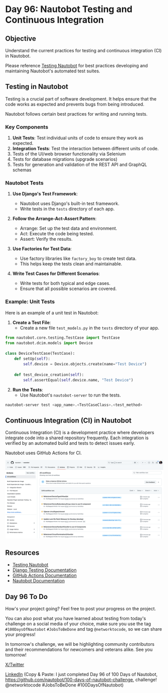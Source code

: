 # Day 96: Nautobot Testing and Continuous Integration

## Objective
Understand the current practices for testing and continuous integration (CI) in Nautobot.

Please reference [Testing Nautobot](https://docs.nautobot.com/projects/core/en/stable/development/core/testing/) for best practices developing and maintaining Nautobot's automated test suites.

## Testing in Nautobot

Testing is a crucial part of software development. It helps ensure that the code works as expected and prevents bugs from being introduced. 

Nautobot follows certain best practices for writing and running tests.

### Key Components

1. **Unit Tests**: Test individual units of code to ensure they work as expected.
2. **Integration Tests**: Test the interaction between different units of code.
3. Tests of the UI/web browser functionality via Selenium
4. Tests for database migrations (upgrade scenarios)
5. Tests for generation and validation of the REST API and GraphQL schemas

### Nautobot Tests

1. **Use Django's Test Framework**:
   - Nautobot uses Django's built-in test framework.
   - Write tests in the `tests` directory of each app.

2. **Follow the Arrange-Act-Assert Pattern**:
   - Arrange: Set up the test data and environment.
   - Act: Execute the code being tested.
   - Assert: Verify the results.

3. **Use Factories for Test Data**:
   - Use factory libraries like `factory_boy` to create test data.
   - This helps keep the tests clean and maintainable.

4. **Write Test Cases for Different Scenarios**:
   - Write tests for both typical and edge cases.
   - Ensure that all possible scenarios are covered.

### Example: Unit Tests

Here is an example of a unit test in Nautobot:

1. **Create a Test File**:
   - Create a new file `test_models.py` in the `tests` directory of your app.

```python name=tests/test_models.py
from nautobot.core.testing.TestCase import TestCase
from nautobot.dcim.models import Device

class DeviceTestCase(TestCase):
    def setUp(self):
        self.device = Device.objects.create(name="Test Device")

    def test_device_creation(self):
        self.assertEqual(self.device.name, "Test Device")
```

2. **Run the Tests**:
   - Use Nautobot's `nautobot-server` to run the tests.

```sh
nautobot-server test <app_name>.<TestCaseClass>.<test_method>
```

## Continuous Integration (CI) in Nautobot

Continuous Integration (CI) is a development practice where developers integrate code into a shared repository frequently. Each integration is verified by an automated build and tests to detect issues early.

Nautobot uses GitHub Actions for CI. 

![nautobot_actions](images/nautobot_actions.png)

## Resources
- [Testing Nautobot](https://docs.nautobot.com/projects/core/en/stable/development/core/testing/)
- [Django Testing Documentation](https://docs.djangoproject.com/en/stable/topics/testing/)
- [GitHub Actions Documentation](https://docs.github.com/en/actions)
- [Nautobot Documentation](https://docs.nautobot.com/)

## Day 96 To Do

How's your project going? Feel free to post your progress on the project. 

You can also post what you have learned about testing from today's challenge on a social media of your choice, make sure you use the tag `#100DaysOfNautobot` `#JobsToBeDone` and tag `@networktocode`, so we can share your progress! 

In tomorrow's challenge, we will be highlighting community contributors and their recommendations for newcomers and veterans alike. See you tomorrow! 

[X/Twitter](<https://twitter.com/intent/tweet?url=https://github.com/nautobot/100-days-of-nautobot&text=I+jst+completed+Day+96+of+the+100+days+of+nautobot+challenge+!&hashtags=100DaysOfNautobot,JobsToBeDone>)

[LinkedIn](https://www.linkedin.com/) (Copy & Paste: I just completed Day 96 of 100 Days of Nautobot, https://github.com/nautobot/100-days-of-nautobot-challenge, challenge! @networktocode #JobsToBeDone #100DaysOfNautobot) 